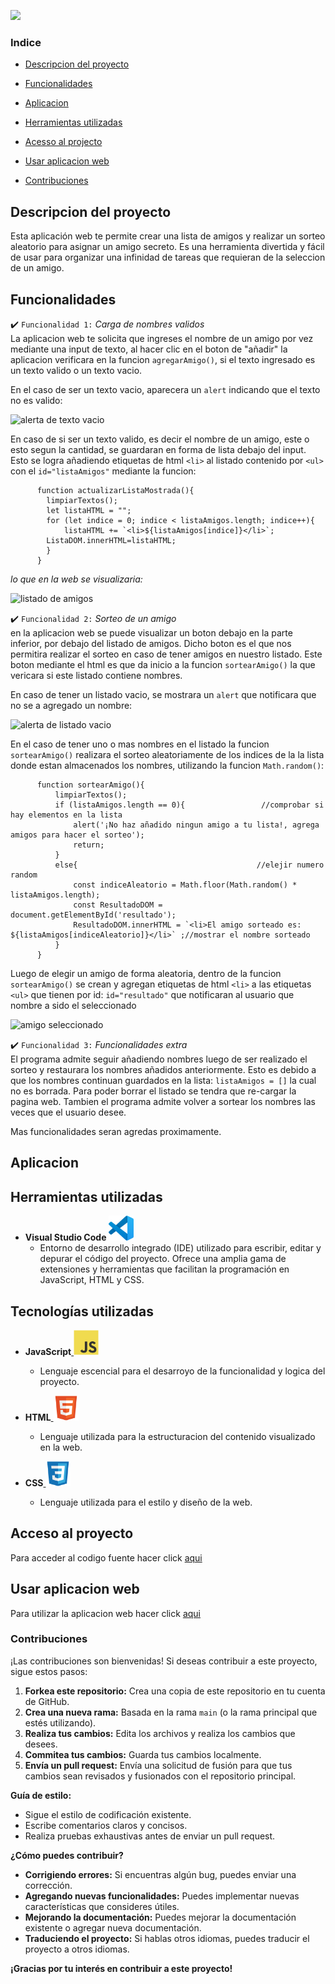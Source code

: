 ![](https://github.com/user-attachments/assets/4a0bf432-7d67-4ec8-afb7-2e4744538ae2)

### Indice

- [Descripcion del proyecto](#descripcion-del-proyecto)

- [Funcionalidades](#funcionalidades)

- [Aplicacion](#aplicacion)

- [Herramientas utilizadas](#herramientas-utilizadas)

- [Acesso al projecto](#acceso-al-proyecto)

- [Usar aplicacion web](#usar-aplicacion-web)

- [Contribuciones](#contribuciones)


## Descripcion del proyecto

Esta aplicación web te permite crear una lista de amigos y realizar un sorteo aleatorio para asignar un amigo secreto. Es una herramienta divertida y fácil de usar para organizar una infinidad de tareas que requieran de la seleccion de un amigo.


## Funcionalidades 
:heavy_check_mark: `Funcionalidad 1:` <em>Carga de nombres validos</em><br>
La aplicacion web te solicita que ingreses el nombre de un amigo por vez mediante una input de texto, al hacer clic en el boton de "añadir" la aplicacion verificara en la funcion `agregarAmigo()`, si el texto ingresado es un texto valido o un texto vacio.

En el caso de ser un texto vacio, aparecera un `alert` indicando que el texto no es valido:

![alerta de texto vacio](https://github.com/user-attachments/assets/58f1a547-edea-4db2-8315-ac4402037bb3)



En caso de si ser un texto valido, es decir el nombre de un amigo, este o esto segun la cantidad, se guardaran en forma de lista debajo del input. Esto se logra añadiendo etiquetas de html `<li>` al listado contenido por `<ul>` con el `id="listaAmigos"` mediante la funcion:

          function actualizarListaMostrada(){
            limpiarTextos();
            let listaHTML = "";
            for (let indice = 0; indice < listaAmigos.length; indice++){
                listaHTML += `<li>${listaAmigos[indice]}</li>`;
            ListaDOM.innerHTML=listaHTML;
            }
          } 

<em>lo que en la web se visualizaria:</em>

![listado de amigos](https://github.com/user-attachments/assets/c3071f2d-76d4-4e76-8d61-a167212c4ad2)


:heavy_check_mark: `Funcionalidad 2:` <em>Sorteo de un amigo</em><br>
en la aplicacion web se puede visualizar un boton debajo en la parte inferior, por debajo del listado de amigos. Dicho boton 
es el que nos permitira realizar el sorteo en caso de tener amigos en nuestro listado. Este boton mediante el html es que da inicio 
a la funcion `sortearAmigo()` la que vericara si este listado contiene nombres.

En caso de tener un listado vacio, se mostrara un `alert` que notificara que no se a agregado un nombre:

![alerta de listado vacio](https://github.com/user-attachments/assets/93e4eee4-cec7-4b46-835f-465039925662)



En el caso de tener uno o mas nombres en el listado la funcion `sortearAmigo()` realizara el sorteo aleatoriamente de los indices de la la lista donde estan almacenados los nombres, utilizando la funcion `Math.random()`:

          function sortearAmigo(){
              limpiarTextos();
              if (listaAmigos.length == 0){                 //comprobar si hay elementos en la lista
                  alert('¡No haz añadido ningun amigo a tu lista!, agrega amigos para hacer el sorteo');
                  return;
              }
              else{                                        //elejir numero random
                  const indiceAleatorio = Math.floor(Math.random() * listaAmigos.length);
                  const ResultadoDOM = document.getElementById('resultado');
                  ResultadoDOM.innerHTML = `<li>El amigo sorteado es: ${listaAmigos[indiceAleatorio]}</li>` ;//mostrar el nombre sorteado
              } 
          }

          
Luego de elegir un amigo de forma aleatoria, dentro de la funcion `sortearAmigo()` se crean y agregan etiquetas de html `<li>` a las etiquetas `<ul>` que tienen por id: `id="resultado"` que notificaran al usuario que nombre a sido el seleccionado

![amigo seleccionado](https://github.com/user-attachments/assets/717b1891-d36f-4825-af2a-510dd31f4951)


:heavy_check_mark: `Funcionalidad 3:` <em>Funcionalidades extra</em><br>
El programa admite seguir añadiendo nombres luego de ser realizado el sorteo y restaurara los nombres añadidos anteriormente. Esto es debido a que los nombres continuan guardados en la lista: `listaAmigos = []` la cual no es borrada. Para poder borrar el listado se tendra que re-cargar la pagina web.
Tambien el programa admite volver a sortear los nombres las veces que el usuario desee.

Mas funcionalidades seran agredas proximamente.

## Aplicacion

## Herramientas utilizadas

* **Visual Studio Code** <a href="https://code.visualstudio.com/" target="_blank"> <img src="https://raw.githubusercontent.com/devicons/devicon/master/icons/vscode/vscode-original.svg" alt="vscode" width="40" height="40"/> </a>
    - Entorno de desarrollo integrado (IDE) utilizado para escribir, editar y depurar el código del proyecto. Ofrece una amplia gama de extensiones y herramientas que facilitan la programación en JavaScript, HTML y CSS.

## Tecnologías utilizadas

*   **JavaScript**<a href="https://developer.mozilla.org/es/docs/Web/JavaScript" target="_blank"> <img src="https://raw.githubusercontent.com/devicons/devicon/master/icons/javascript/javascript-original.svg" alt="javascript" width="40" height="40"/> </a>
    - Lenguaje escencial para el desarroyo de la funcionalidad y logica del proyecto.

*    **HTML**<a href="https://developer.mozilla.org/es/docs/Web/HTML" target="_blank"> <img src="https://raw.githubusercontent.com/devicons/devicon/master/icons/html5/html5-original.svg" alt="html5" width="40" height="40"/> </a>

     - Lenguaje utilizada para la estructuracion del contenido visualizado en la web.

*   **CSS**<a href="https://developer.mozilla.org/es/docs/Web/CSS" target="_blank"> <img src="https://raw.githubusercontent.com/devicons/devicon/master/icons/css3/css3-original.svg" alt="css3" width="40" height="40"/> </a>
    - Lenguaje utilizada para el estilo y diseño de la web.

## Acceso al proyecto

Para acceder al codigo fuente hacer click [aqui](https://github.com/ivobadino/Proyecto-amigo-secreto)

## Usar aplicacion web

Para utilizar la aplicacion web hacer click [aqui](https://ivobadino.github.io/Proyecto-amigo-secreto/)

### Contribuciones
¡Las contribuciones son bienvenidas! Si deseas contribuir a este proyecto, sigue estos pasos:

1. **Forkea este repositorio:** Crea una copia de este repositorio en tu cuenta de GitHub.
2. **Crea una nueva rama:** Basada en la rama `main` (o la rama principal que estés utilizando).
3. **Realiza tus cambios:** Edita los archivos y realiza los cambios que desees.
4. **Commitea tus cambios:** Guarda tus cambios localmente.
5. **Envía un pull request:** Envía una solicitud de fusión para que tus cambios sean revisados y fusionados con el repositorio principal.

**Guía de estilo:**

* Sigue el estilo de codificación existente.
* Escribe comentarios claros y concisos.
* Realiza pruebas exhaustivas antes de enviar un pull request.

**¿Cómo puedes contribuir?**
* **Corrigiendo errores:** Si encuentras algún bug, puedes enviar una corrección.
* **Agregando nuevas funcionalidades:** Puedes implementar nuevas características que consideres útiles.
* **Mejorando la documentación:** Puedes mejorar la documentación existente o agregar nueva documentación.
* **Traduciendo el proyecto:** Si hablas otros idiomas, puedes traducir el proyecto a otros idiomas.

**¡Gracias por tu interés en contribuir a este proyecto!**
